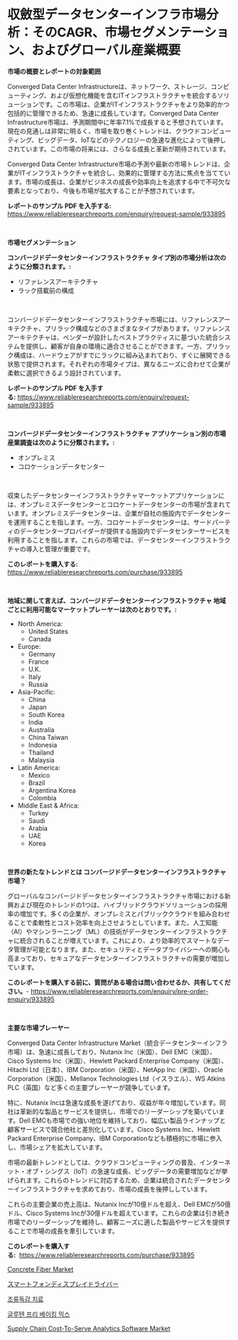 <p><h1>収斂型データセンターインフラ市場分析：そのCAGR、市場セグメンテーション、およびグローバル産業概要</h1></p><p><strong>市場の概要とレポートの対象範囲</strong></p>
<p><p>Converged Data Center Infrastructureは、ネットワーク、ストレージ、コンピューティング、および仮想化機能を含むITインフラストラクチャを統合するソリューションです。この市場は、企業がITインフラストラクチャをより効率的かつ包括的に管理できるため、急速に成長しています。Converged Data Center Infrastructure市場は、予測期間中に年率7.1%で成長すると予想されています。現在の見通しは非常に明るく、市場を取り巻くトレンドは、クラウドコンピューティング、ビッグデータ、IoTなどのテクノロジーの急速な進化によって後押しされています。この市場の将来には、さらなる成長と革新が期待されています。</p><p>Converged Data Center Infrastructure市場の予測や最新の市場トレンドは、企業がITインフラストラクチャを統合し、効果的に管理する方法に焦点を当てています。市場の成長は、企業がビジネスの成長や効率向上を追求する中で不可欠な要素となっており、今後も市場が拡大することが予想されています。</p></p>
<p><strong>レポートのサンプル PDF を入手する:</strong> <a href="https://www.reliableresearchreports.com/enquiry/request-sample/933895">https://www.reliableresearchreports.com/enquiry/request-sample/933895</a></p>
<p>&nbsp;</p>
<p><strong>市場セグメンテーション</strong></p>
<p><strong>コンバージドデータセンターインフラストラクチャ タイプ別の市場分析は次のように分類されます。:</strong></p>
<p><ul><li>リファレンスアーキテクチャ</li><li>ラック搭載前の構成</li></ul></p>
<p>&nbsp;</p>
<p><p>コンバージドデータセンターインフラストラクチャ市場には、リファレンスアーキテクチャ、プリラック構成などのさまざまなタイプがあります。リファレンスアーキテクチャは、ベンダーが設計したベストプラクティスに基づいた統合システムを提供し、顧客が自身の環境に適合させることができます。一方、プリラック構成は、ハードウェアがすでにラックに組み込まれており、すぐに展開できる状態で提供されます。それぞれの市場タイプは、異なるニーズに合わせて企業が柔軟に選択できるよう設計されています。</p></p>
<p><strong>レポートのサンプル PDF を入手する:</strong>&nbsp;<a href="https://www.reliableresearchreports.com/enquiry/request-sample/933895">https://www.reliableresearchreports.com/enquiry/request-sample/933895</a></p>
<p>&nbsp;</p>
<p><strong> コンバージドデータセンターインフラストラクチャ アプリケーション別の市場産業調査は次のように分類されます。:</strong></p>
<p><ul><li>オンプレミス</li><li>コロケーションデータセンター</li></ul></p>
<p>&nbsp;</p>
<p><p>収束したデータセンターインフラストラクチャマーケットアプリケーションには、オンプレミスデータセンターとコロケートデータセンターの市場が含まれています。オンプレミスデータセンターは、企業が自社の施設内でデータセンターを運用することを指します。一方、コロケートデータセンターは、サードパーティのデータセンタープロバイダーが提供する施設内でデータセンターサービスを利用することを指します。これらの市場では、データセンターインフラストラクチャの導入と管理が重要です。</p></p>
<p><strong>このレポートを購入する:</strong>&nbsp; <a href="https://www.reliableresearchreports.com/purchase/933895">https://www.reliableresearchreports.com/purchase/933895</a></p>
<p>&nbsp;</p>
<p><strong>地域に関して言えば、コンバージドデータセンターインフラストラクチャ 地域ごとに利用可能なマーケットプレーヤーは次のとおりです。:</strong></p>
<p><ul>
    <li>
        North America:
        <ul>
            <li>United States</li>
            <li>Canada</li>
        </ul>
    </li>
    <li>
        Europe:
        <ul>
            <li>Germany</li>
            <li>France</li>
            <li>U.K.</li>
            <li>Italy</li>
            <li>Russia</li>
        </ul>
    </li>
    <li>
        Asia-Pacific:
        <ul>
            <li>China</li>
            <li>Japan</li>
            <li>South Korea</li>
            <li>India</li>
            <li>Australia</li>
            <li>China Taiwan</li>
            <li>Indonesia</li>
            <li>Thailand</li>
            <li>Malaysia</li>
        </ul>
    </li>
    <li>
        Latin America:
        <ul>
            <li>Mexico</li>
            <li>Brazil</li>
            <li>Argentina Korea</li>
            <li>Colombia</li>
        </ul>
    </li>
    <li>
        Middle East & Africa:
        <ul>
            <li>Turkey</li>
            <li>Saudi</li>
            <li>Arabia</li>
            <li>UAE</li>
            <li>Korea</li>
        </ul>
    </li>
    </ul></p>
<p>&nbsp;</p>
<p><strong>世界の新たなトレンドとは コンバージドデータセンターインフラストラクチャ 市場？</strong></p>
<p><p>グローバルなコンバージドデータセンターインフラストラクチャ市場における新興および現在のトレンドの1つは、ハイブリッドクラウドソリューションの採用率の増加です。多くの企業が、オンプレミスとパブリッククラウドを組み合わせることで柔軟性とコスト効率を向上させようとしています。また、人工知能（AI）やマシンラーニング（ML）の技術がデータセンターインフラストラクチャに統合されることが増えています。これにより、より効率的でスマートなデータ管理が可能となります。また、セキュリティとデータプライバシーへの関心も高まっており、セキュアなデータセンターインフラストラクチャの需要が増加しています。</p></p>
<p><strong>このレポートを購入する前に、質問がある場合は問い合わせるか、共有してください。</strong>- <a href="https://www.reliableresearchreports.com/enquiry/pre-order-enquiry/933895">https://www.reliableresearchreports.com/enquiry/pre-order-enquiry/933895</a></p>
<p>&nbsp;</p>
<p><strong>主要な市場プレーヤー</strong></p>
<p><p>Converged Data Center Infrastructure Market（統合データセンターインフラ市場）は、急速に成長しており、Nutanix Inc（米国）、Dell EMC（米国）、Cisco Systems Inc（米国）、Hewlett Packard Enterprise Company（米国）、Hitachi Ltd（日本）、IBM Corporation（米国）、NetApp Inc（米国）、Oracle Corporation（米国）、Mellanox Technologies Ltd（イスラエル）、WS Atkins PLC（英国）など多くの主要プレーヤーが競争しています。</p><p>特に、Nutanix Incは急速な成長を遂げており、収益が年々増加しています。同社は革新的な製品とサービスを提供し、市場でのリーダーシップを築いています。Dell EMCも市場での強い地位を維持しており、幅広い製品ラインナップと顧客サービスで競合他社と差別化しています。Cisco Systems Inc、Hewlett Packard Enterprise Company、IBM Corporationなども積極的に市場に参入し、市場シェアを拡大しています。</p><p>市場の最新トレンドとしては、クラウドコンピューティングの普及、インターネット・オブ・シングス（IoT）の急速な成長、ビッグデータの需要増加などが挙げられます。これらのトレンドに対応するため、企業は統合されたデータセンターインフラストラクチャを求めており、市場の成長を後押ししています。</p><p>これらの主要企業の売上高は、Nutanix Incが10億ドルを超え、Dell EMCが50億ドル、Cisco Systems Incが30億ドルを超えています。これらの企業は引き続き市場でのリーダーシップを維持し、顧客ニーズに適した製品やサービスを提供することで市場の成長を牽引しています。</p></p>
<p><strong>このレポートを購入する:</strong>&nbsp;&nbsp;<a href="https://www.reliableresearchreports.com/purchase/933895">https://www.reliableresearchreports.com/purchase/933895</a></p>
<p><p><a href="https://view.publitas.com/reportprime-1/concrete-fiber-market-research-report-unlocks-analysis-on-the-market-financial-status-market-size-and-market-revenue-upto-2031/">Concrete Fiber Market</a></p><p><a href="https://github.com/oqoeusbvpadwjs08/Market-Research-Report-List-1/blob/main/3565848184177.md">スマートフォンディスプレイドライバー</a></p><p><a href="https://github.com/sougarounis/Market-Research-Report-List-2/blob/main/3112414184158.md">조류독감 치료</a></p><p><a href="https://medium.com/@maeva.fluchaire/%EA%B8%80%EB%A3%A8%ED%85%90-%ED%94%84%EB%A6%AC-%EB%B2%A0%EC%9D%B4%ED%82%B9%EB%AF%B9%EC%8A%A4-%EC%8B%9C%EC%9E%A5-%EC%84%B1%EA%B3%B5%EC%A0%81%EC%9D%B8-%EB%B9%84%EC%A6%88%EB%8B%88%EC%8A%A4-%EC%A0%84%EB%9E%B5%EC%9D%98-%EC%97%B4%EC%87%A0-2031%EB%85%84%EA%B9%8C%EC%A7%80-%EC%98%88%EC%B8%A1-a0553ddd3e76">글루텐 프리 베이킹 믹스</a></p><p><a href="https://github.com/RichRobinson5/Market-Research-Report-List-3/blob/main/supply-chain-cost-to-serve-analytics-software-market.md">Supply Chain Cost-To-Serve Analytics Software Market</a></p></p>